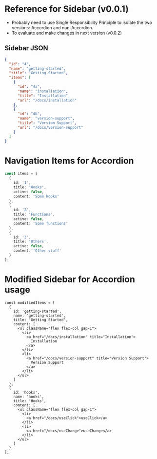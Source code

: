# Reference for Sidebar (v0.0.1)

- Probably need to use Single Responsibility Principle to isolate the two
  versions: Accordion and non-Accordion.
- To evaluate and make changes in next version (v0.0.2)

## Sidebar JSON

```json
{
  "id": "4",
  "name": "getting-started",
  "title": "Getting Started",
  "items": [
    {
      "id": "4a",
      "name": "installation",
      "title": "Installation",
      "url": "/docs/installation"
    },
    {
      "id": "4b",
      "name": "version-support",
      "title": "Version Support",
      "url": "/docs/version-support"
    }
  ]
}
```

# Navigation Items for Accordion

```ts
const items = [
  {
    id: '1',
    title: 'Hooks',
    active: false,
    content: 'Some hooks'
  },
  {
    id: '2',
    title: 'Functions',
    active: false,
    content: 'Some functions'
  },
  {
    id: '3',
    title: 'Others',
    active: false,
    content: 'Other stuff'
  }
];
```

# Modified Sidebar for Accordion usage

```tsx
const modifiedItems = [
  {
    id: 'getting-started',
    name: 'getting-started',
    title: 'Getting Started',
    content: [
      <ul className="flex flex-col gap-1">
        <li>
          <a href="/docs/installation" title="Installation">
            Installation
          </a>
        </li>
        <li>
          <a href="/docs/version-support" title="Version Support">
            Version Support
          </a>
        </li>
      </ul>
    ]
  },
  {
    id: 'hooks',
    name: 'hooks',
    title: 'Hooks',
    content: [
      <ul className="flex flex-col gap-1">
        <li>
          <a href="/docs/useClick">useClick</a>
        </li>
        <li>
          <a href="/docs/useChange">useChange</a>
        </li>
      </ul>
    ]
  }
];
```

